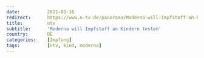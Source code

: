 ```yaml
---
date:          2021-03-16
redirect:      https://www.n-tv.de/panorama/Moderna-will-Impfstoff-an-Kindern-testen-article22429345.html
title:         ntv
subtitle:      'Moderna will Impfstoff an Kindern testen'
country:       DE
categories:    [Impfung]
tags:          [ntv, kind, moderna]
---
```

